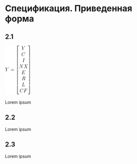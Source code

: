 # Спецификация. Приведенная форма

## 2.1

<img src="resources/2_1/Y.png" alt="">

Lorem ipsum

## 2.2

Lorem ipsum

## 2.3

Lorem ipsum
